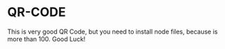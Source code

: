 # QR-CODE
This is very good QR Code, but you need to install node files, because is more than 100. Good Luck!
